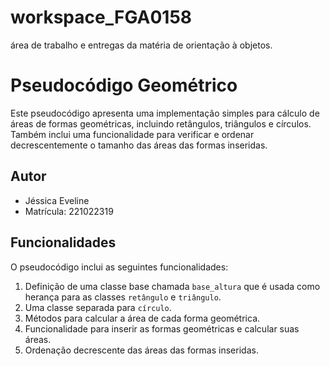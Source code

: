 # workspace_FGA0158
área de trabalho e entregas da matéria de orientação à objetos.

# Pseudocódigo Geométrico

Este pseudocódigo apresenta uma implementação simples para cálculo de áreas de formas geométricas, incluindo retângulos, triângulos e círculos. Também inclui uma funcionalidade para verificar e ordenar decrescentemente o tamanho das áreas das formas inseridas.

## Autor

- Jéssica Eveline
- Matrícula: 221022319

## Funcionalidades

O pseudocódigo inclui as seguintes funcionalidades:

1. Definição de uma classe base chamada `base_altura` que é usada como herança para as classes `retângulo` e `triângulo`.
2. Uma classe separada para `círculo`.
3. Métodos para calcular a área de cada forma geométrica.
4. Funcionalidade para inserir as formas geométricas e calcular suas áreas.
5. Ordenação decrescente das áreas das formas inseridas.
